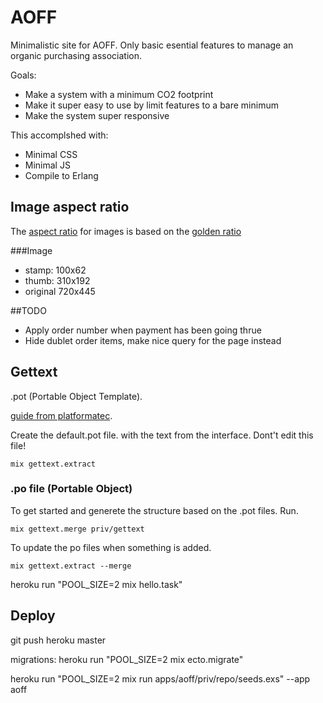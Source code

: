 # AOFF

Minimalistic site for AOFF. Only basic esential features to manage an organic purchasing association.

Goals:
* Make a system with a minimum CO2 footprint
* Make it super easy to use by limit features to a bare minimum
* Make the system super responsive

This accomplshed with:

* Minimal CSS
* Minimal JS
* Compile to Erlang


## Image aspect ratio
The [aspect ratio](https://en.wikipedia.org/wiki/Aspect_ratio_(image)) for images is based on the [golden ratio](https://en.wikipedia.org/wiki/Golden_ratio)

###Image
- stamp: 100x62
- thumb: 310x192
- original 720x445


##TODO
* Apply order number when payment has been going thrue
* Hide dublet order items, make nice query for the page instead


## Gettext
.pot (Portable Object Template).

[guide from platformatec](http://blog.plataformatec.com.br/2016/03/using-gettext-to-internationalize-a-phoenix-application/).

Create the default.pot file. with the text from the interface.
Dont't edit this file!

```
mix gettext.extract
```

### .po file (Portable Object)
To get started and generete the structure based on the .pot files. Run.

```mix gettext.merge priv/gettext```



To update the po files when something is added.

```mix gettext.extract --merge```


 heroku run "POOL_SIZE=2 mix hello.task"

 ## Deploy

 git push heroku master

 migrations:
  heroku run "POOL_SIZE=2 mix ecto.migrate"


heroku run "POOL_SIZE=2 mix run apps/aoff/priv/repo/seeds.exs" --app aoff